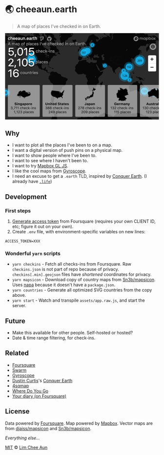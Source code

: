 🌏 cheeaun.earth
===

> A map of places I've checked in on Earth.

[![Screenshot](screenshot.png)](https://cheeaun.earth/)

Why
---

- I want to plot all the places I've been to on a map.
- I want a digital version of push pins on a physical map.
- I want to show people where I've been to.
- I want to see where I haven't been to.
- I want to try [Mapbox GL JS](https://www.mapbox.com/mapbox-gl-js/api/).
- I like the cool maps from [Gyroscope](https://gyrosco.pe/).
- I need an excuse to get a `.earth` TLD, inspired by [Conquer Earth](https://conquer.earth/). (I already have [`.life`](http://cheeaun.life/))

Development
---

### First steps

1. [Generate access token](https://developer.foursquare.com/overview/auth) from Foursquare (requires your own CLIENT ID, etc; figure it out on your own).
2. Create `.env` file, with environment-specific variables on new lines:

```
ACCESS_TOKEN=XXX
```

### Wonderful `yarn` scripts

- `yarn checkins` - Fetch all checks-ins from Foursquare. Raw `checkins.json` is not part of repo because of privacy. `checkins[.min].geojson` files have *shortened* coordinates for privacy.
- `yarn mapsicon` - Download copy of country maps from [Sn3b/mapsicon](https://github.com/Sn3b/mapsicon). Uses [napa](https://github.com/shama/napa) because it doesn't have a `package.json`.
- `yarn countries` - Generate all optimized SVG countries from the copy above.
- `yarn start` - Watch and transpile `assets/app.raw.js`, and start the server.

Future
---

- Make this available for other people. Self-hosted or hosted?
- Date & time range filtering, for check-ins.

Related
---

- [Foursquare](https://foursquare.com/)
- [Swarm](https://www.swarmapp.com/)
- [Gyroscope](https://gyrosco.pe/)
- [Dustin Curtis](https://github.com/dcurtis)'s [Conquer Earth](https://conquer.earth/)
- [4sqmap](http://www.4sqmap.com/)
- [Where Do You Go](http://www.wheredoyougo.net/)
- [Your diary (on Foursquare)](http://diary.look4square.com/)

License
---

Data powered by [Foursquare](https://foursquare.com/). Map powered by [Mapbox](https://www.mapbox.com/). Vector maps are from [djaiss/mapsicon](https://github.com/djaiss/mapsicon) and [Sn3b/mapsicon](https://github.com/Sn3b/mapsicon).

*Everything else...*

[MIT](https://cheeaun.mit-license.org/) © [Lim Chee Aun](http://cheeaun.com)

